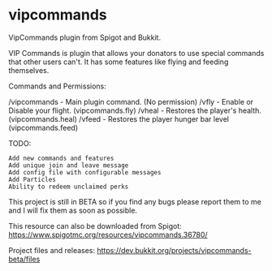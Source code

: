 # vipcommands
VipCommands plugin from Spigot and Bukkit.

VIP Commands is plugin that allows your donators to use special commands that other users can't. It has some features 
like flying and feeding themselves.

Commands and Permissions:

/vipcommands - Main plugin command. (No permission)
/vfly - Enable or Disable your flight. (vipcommands.fly)
/vheal - Restores the player's health. (vipcommands.heal)
/vfeed - Restores the player hunger bar level (vipcommands.feed)

 

TODO:

    Add new commands and features
    Add unique join and leave message
    Add config file with configurable messages
    Add Particles
    Ability to redeem unclaimed perks

This project is still in BETA so if you find any bugs please report them to me and I will fix them as soon as possible.

This resource can also be downloaded from Spigot: https://www.spigotmc.org/resources/vipcommands.36780/

 

Project files and releases: https://dev.bukkit.org/projects/vipcommands-beta/files
